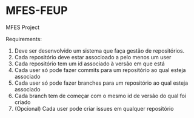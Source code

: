 # MFES-FEUP
MFES Project

Requirements:
1. Deve ser desenvolvido um sistema que faça gestão de repositórios.
2. Cada repositório deve estar associoado a pelo menos um user
2. Cada repositório tem um id associado à versão em que está
3. Cada user só pode fazer commits para um repositório ao qual esteja associado
4. Cada user só pode fazer branches para um repositório ao qual esteja associado
5. Cada branch tem de começar com o mesmo id de versão do qual foi criado
6. (Opcional) Cada user pode criar issues em qualquer repositório
